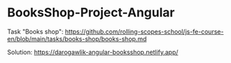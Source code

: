 # BooksShop-Project-Angular

Task "Books shop": https://github.com/rolling-scopes-school/js-fe-course-en/blob/main/tasks/books-shop/books-shop.md

Solution: https://darogawlik-angular-booksshop.netlify.app/

